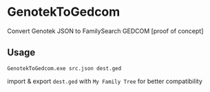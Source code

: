 # GenotekToGedcom
Convert Genotek JSON to FamilySearch GEDCOM [proof of concept]

## Usage

`GenotekToGedcom.exe src.json dest.ged`

import & export `dest.ged` with `My Family Tree` for better compatibility
